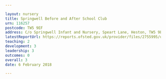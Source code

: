 ```yaml
---

layout: nursery
title: Springwell Before and After School Club
urn: 116257
postcode: TW5 9EF
address: C/o Springwell Infant and Nursery, Speart Lane, Heston, TW5 9EF
latestReportUrl: https://reports.ofsted.gov.uk/provider/files/2755995/urn/116257.pdf
teaching: 2
development: 3
leadership: 3
outcomes: 0
overall: 3
date: 6 February 2018

---
```

